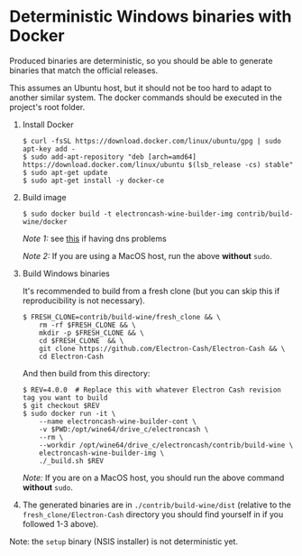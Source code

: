Deterministic Windows binaries with Docker
==========================================

Produced binaries are deterministic, so you should be able to generate
binaries that match the official releases.

This assumes an Ubuntu host, but it should not be too hard to adapt to another
similar system. The docker commands should be executed in the project's root
folder.

1. Install Docker

    ```
    $ curl -fsSL https://download.docker.com/linux/ubuntu/gpg | sudo apt-key add -
    $ sudo add-apt-repository "deb [arch=amd64] https://download.docker.com/linux/ubuntu $(lsb_release -cs) stable"
    $ sudo apt-get update
    $ sudo apt-get install -y docker-ce
    ```

2. Build image

    ```
    $ sudo docker build -t electroncash-wine-builder-img contrib/build-wine/docker
    ```

    _Note 1:_ see [this](https://stackoverflow.com/a/40516974/7499128) if having dns problems

    _Note 2:_ If you are using a MacOS host, run the above **without** `sudo`.

3. Build Windows binaries

    It's recommended to build from a fresh clone
    (but you can skip this if reproducibility is not necessary).

    ```
    $ FRESH_CLONE=contrib/build-wine/fresh_clone && \
        rm -rf $FRESH_CLONE && \
        mkdir -p $FRESH_CLONE && \
        cd $FRESH_CLONE  && \
        git clone https://github.com/Electron-Cash/Electron-Cash && \
        cd Electron-Cash
    ```

    And then build from this directory:
    ```
    $ REV=4.0.0  # Replace this with whatever Electron Cash revision tag you want to build
    $ git checkout $REV
    $ sudo docker run -it \
        --name electroncash-wine-builder-cont \
        -v $PWD:/opt/wine64/drive_c/electroncash \
        --rm \
        --workdir /opt/wine64/drive_c/electroncash/contrib/build-wine \
        electroncash-wine-builder-img \
        ./_build.sh $REV
    ```

    _Note:_ If you are on a MacOS host, you should run the above command **without** `sudo`.

4. The generated binaries are in `./contrib/build-wine/dist` (relative to the `fresh_clone/Electron-Cash` directory you should find yourself in if you followed 1-3 above).



Note: the `setup` binary (NSIS installer) is not deterministic yet.
